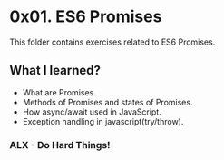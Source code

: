 # 0x01. ES6 Promises

This folder contains exercises related to ES6 Promises.

## What I learned?
- What are Promises.
- Methods of Promises and states of Promises.
- How async/await used in JavaScript.
- Exception handling in javascript(try/throw).

### ALX - Do Hard Things!